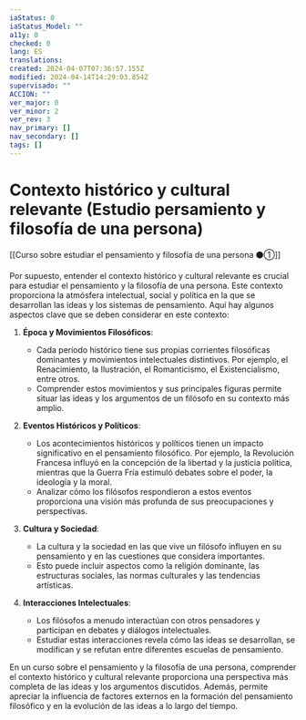```yaml
---
iaStatus: 0
iaStatus_Model: ""
a11y: 0
checked: 0
lang: ES
translations: 
created: 2024-04-07T07:36:57.155Z
modified: 2024-04-14T14:29:03.854Z
supervisado: ""
ACCION: ""
ver_major: 0
ver_minor: 2
ver_rev: 3
nav_primary: []
nav_secondary: []
tags: []
---
```

# Contexto histórico y cultural relevante (Estudio persamiento y filosofía de una persona)

[[Curso sobre estudiar el pensamiento y filosofía de una persona ⚫①]]

Por supuesto, entender el contexto histórico y cultural relevante es crucial para estudiar el pensamiento y la filosofía de una persona. Este contexto proporciona la atmósfera intelectual, social y política en la que se desarrollan las ideas y los sistemas de pensamiento. Aquí hay algunos aspectos clave que se deben considerar en este contexto:

1. **Época y Movimientos Filosóficos**:
   - Cada período histórico tiene sus propias corrientes filosóficas dominantes y movimientos intelectuales distintivos. Por ejemplo, el Renacimiento, la Ilustración, el Romanticismo, el Existencialismo, entre otros.
   - Comprender estos movimientos y sus principales figuras permite situar las ideas y los argumentos de un filósofo en su contexto más amplio.

2. **Eventos Históricos y Políticos**:
   - Los acontecimientos históricos y políticos tienen un impacto significativo en el pensamiento filosófico. Por ejemplo, la Revolución Francesa influyó en la concepción de la libertad y la justicia política, mientras que la Guerra Fría estimuló debates sobre el poder, la ideología y la moral.
   - Analizar cómo los filósofos respondieron a estos eventos proporciona una visión más profunda de sus preocupaciones y perspectivas.

3. **Cultura y Sociedad**:
   - La cultura y la sociedad en las que vive un filósofo influyen en su pensamiento y en las cuestiones que considera importantes.
   - Esto puede incluir aspectos como la religión dominante, las estructuras sociales, las normas culturales y las tendencias artísticas.

4. **Interacciones Intelectuales**:
   - Los filósofos a menudo interactúan con otros pensadores y participan en debates y diálogos intelectuales.
   - Estudiar estas interacciones revela cómo las ideas se desarrollan, se modifican y se refutan entre diferentes escuelas de pensamiento.

En un curso sobre el pensamiento y la filosofía de una persona, comprender el contexto histórico y cultural relevante proporciona una perspectiva más completa de las ideas y los argumentos discutidos. Además, permite apreciar la influencia de factores externos en la formación del pensamiento filosófico y en la evolución de las ideas a lo largo del tiempo.
